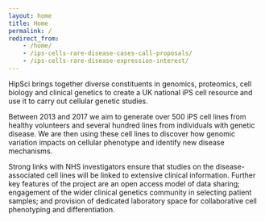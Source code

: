 ```yaml
---
layout: home
title: Home
permalink: /
redirect_from:
    - /home/
    - /ips-cells-rare-disease-cases-call-proposals/
    - /ips-cells-rare-disease-expression-interest/
---
```


HipSci brings  together diverse constituents in genomics, proteomics, cell
biology and clinical genetics to create a UK national iPS cell resource and use
it to carry out cellular genetic studies.

Between 2013 and 2017 we aim to generate over 500 iPS cell lines from healthy
volunteers and several hundred lines from individuals with genetic disease. We
are then using these cell lines to discover how genomic variation impacts on
cellular phenotype and identify new disease mechanisms.

Strong links with NHS investigators ensure that studies on the
disease-associated cell lines will be linked to extensive clinical information.
Further key features of the project are an open access model of data sharing;
engagement of the wider clinical genetics community in selecting patient
samples; and provision of dedicated laboratory space for collaborative cell
phenotyping and differentiation.

